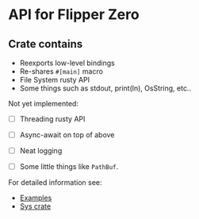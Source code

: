 # API for Flipper Zero

## Crate contains

- Reexports low-level bindings
- Re-shares `#[main]` macro
- File System rusty API
- Some things such as stdout, print(ln), OsString, etc..

Not yet implemented:

- [ ] Threading rusty API
- [ ] Async-await on top of above
- [ ] Neat logging
- [ ] Some little things like `PathBuf`.


For detailed information see:

- [Examples][]
- [Sys crate][]



[Examples]: https://github.com/boozook/flipper0/blob/master/examples/
[Sys crate]: https://crates.io/crates/flipper0-sys
